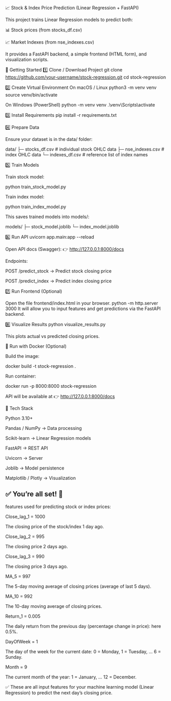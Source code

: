 📈 Stock & Index Price Prediction (Linear Regression + FastAPI)

This project trains Linear Regression models to predict both:

📊 Stock prices (from stocks_df.csv)

📈 Market Indexes (from nse_indexes.csv)

It provides a FastAPI backend, a simple frontend (HTML form), and visualization scripts.

🚀 Getting Started
1️⃣ Clone / Download Project
git clone https://github.com/your-username/stock-regression.git
cd stock-regression

2️⃣ Create Virtual Environment
On macOS / Linux
    python3 -m venv venv
    source venv/bin/activate

On Windows (PowerShell)
python -m venv venv
.\venv\Scripts\activate

3️⃣ Install Requirements
pip install -r requirements.txt

4️⃣ Prepare Data

Ensure your dataset is in the data/ folder:

data/
 ├─ stocks_df.csv       # individual stock OHLC data
 ├─ nse_indexes.csv     # index OHLC data
 └─ indexes_df.csv      # reference list of index names

5️⃣ Train Models

Train stock model:

python train_stock_model.py


Train index model:

python train_index_model.py


This saves trained models into models/:

models/
 ├─ stock_model.joblib
 └─ index_model.joblib

6️⃣ Run API
uvicorn app.main:app --reload


Open API docs (Swagger):
👉 http://127.0.0.1:8000/docs

Endpoints:

POST /predict_stock → Predict stock closing price

POST /predict_index → Predict index closing price

7️⃣ Run Frontend (Optional)

Open the file frontend/index.html in your browser.
python -m http.server 3000
It will allow you to input features and get predictions via the FastAPI backend.

8️⃣ Visualize Results
python visualize_results.py


This plots actual vs predicted closing prices.

🐳 Run with Docker (Optional)

Build the image:

docker build -t stock-regression .


Run container:

docker run -p 8000:8000 stock-regression


API will be available at 👉 http://127.0.0.1:8000/docs

📌 Tech Stack

Python 3.10+

Pandas / NumPy → Data processing

Scikit-learn → Linear Regression models

FastAPI → REST API

Uvicorn → Server

Joblib → Model persistence

Matplotlib / Plotly → Visualization

✅ You’re all set! 🎉
------
features used for predicting stock or index prices:

Close_lag_1 = 1000

The closing price of the stock/index 1 day ago.

Close_lag_2 = 995

The closing price 2 days ago.

Close_lag_3 = 990

The closing price 3 days ago.

MA_5 = 997

The 5-day moving average of closing prices (average of last 5 days).

MA_10 = 992

The 10-day moving average of closing prices.

Return_1 = 0.005

The daily return from the previous day (percentage change in price): here 0.5%.

DayOfWeek = 1

The day of the week for the current date: 0 = Monday, 1 = Tuesday, … 6 = Sunday.

Month = 9

The current month of the year: 1 = January, … 12 = December.

✅ These are all input features for your machine learning model (Linear Regression) to predict the next day’s closing price.